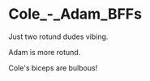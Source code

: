# Cole_-_Adam_BFFs
Just two rotund dudes vibing. 

Adam is more rotund.

Cole's biceps are bulbous!
